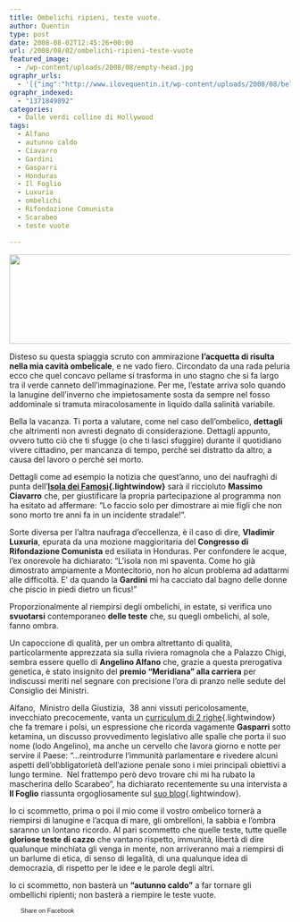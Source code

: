 ```yaml
---
title: Ombelichi ripieni, teste vuote.
author: Quentin
type: post
date: 2008-08-02T12:45:26+00:00
url: /2008/08/02/ombelichi-ripieni-teste-vuote
featured_image:
  - /wp-content/uploads/2008/08/empty-head.jpg
ographr_urls:
  - '[{"img":"http://www.ilovequentin.it/wp-content/uploads/2008/08/belly.jpg"},{"img":"http://www.ilovequentin.it/wp-content/uploads/2008/08/empty-head.jpg"},{"img":"http://www.ilovequentin.it/wp-content/uploads/2008/08/belly-300x92.jpg"}]'
ographr_indexed:
  - "1371849892"
categories:
  - Dalle verdi colline di Hollywood
tags:
  - Alfano
  - autunno caldo
  - Ciavarro
  - Gardini
  - Gasparri
  - Honduras
  - Il Foglio
  - Luxuria
  - ombelichi
  - Rifondazione Comunista
  - Scarabeo
  - teste vuote

---
```

[<img class="alignnone size-full wp-image-60" title="belly" src="http://www.ilovequentin.it/wp-content/uploads/2008/08/belly.jpg" alt="" width="520" height="160" />][1]

Disteso su questa spiaggia scruto con ammirazione **l&#8217;acquetta di risulta nella mia cavità ombelicale**, e ne vado fiero. Circondato da una rada peluria ecco che quel concavo pellame si trasforma in uno stagno che si fa largo tra il verde canneto dell&#8217;immaginazione. Per me, l&#8217;estate arriva solo quando la lanugine dell&#8217;inverno che impietosamente sosta da sempre nel fosso addominale si tramuta miracolosamente in liquido dalla salinità variabile.

Bella la vacanza. Ti porta a valutare, come nel caso dell&#8217;ombelico, **dettagli** che altrimenti non avresti degnato di considerazione. Dettagli appunto, ovvero tutto ciò che ti sfugge (o che ti lasci sfuggire) durante il quotidiano vivere cittadino, per mancanza di tempo, perché sei distratto da altro, a causa del lavoro o perchè sei morto.

Dettagli come ad esempio la notizia che quest&#8217;anno, uno dei naufraghi di punta dell&#8217;**[Isola dei Famosi][2]{.lightwindow}** sarà il riccioluto **Massimo Ciavarro** che, per giustificare la propria partecipazione al programma non ha esitato ad affermare: &#8220;Lo faccio solo per dimostrare ai mie figli che non sono morto tre anni fa in un incidente stradale!”.

Sorte diversa per l&#8217;altra naufraga d&#8217;eccellenza, è il caso di dire, **Vladimir Luxuria**, epurata da una mozione maggioritaria del **Congresso di Rifondazione Comunista** ed esiliata in Honduras. Per confondere le acque, l&#8217;ex onorevole ha dichiarato: &#8220;L&#8217;isola non mi spaventa. Come ho già dimostrato ampiamente a Montecitorio, non ho alcun problema ad adattarmi alle difficoltà. E&#8217; da quando la **Gardini** mi ha cacciato dal bagno delle donne che piscio in piedi dietro un ficus!&#8221;<!--more-->

Proporzionalmente al riempirsi degli ombelichi, in estate, si verifica uno **svuotarsi** contemporaneo **delle teste** che, su quegli ombelichi, al sole, fanno ombra.

Un capoccione di qualità, per un ombra altrettanto di qualità, particolarmente apprezzata sia sulla riviera romagnola che a Palazzo Chigi, sembra essere quello di **Angelino Alfano** che, grazie a questa prerogativa genetica, è stato insignito del **premio &#8220;Meridiana&#8221; alla carriera** per indiscussi meriti nel segnare con precisione l&#8217;ora di pranzo nelle sedute del Consiglio dei Ministri.

Alfano,  Ministro della Giustizia,  38 anni vissuti pericolosamente, invecchiato precocemente, vanta un [curriculum di 2 righe][3]{.lightwindow} che fa tremare i polsi, un espressione che ricorda vagamente **Gasparri** sotto ketamina, un discusso provvedimento legislativo alle spalle che porta il suo nome (lodo Angelino), ma anche un cervello che lavora giorno e notte per servire il Paese: &#8220;&#8230;reintrodurre l’immunità parlamentare e rivedere alcuni aspetti dell’obbligatorietà dell’azione penale sono i miei principali obiettivi a lungo termine.  Nel frattempo però devo trovare chi mi ha rubato la mascherina dello Scarabeo&#8221;, ha dichiarato recentemente su una intervista a **Il Foglio** riassunta orgogliosamente sul [suo blog][4]{.lightwindow}.

Io ci scommetto, prima o poi il mio come il vostro ombelico tornerà a riempirsi di lanugine e l&#8217;acqua di mare, gli ombrelloni, la sabbia e l&#8217;ombra saranno un lontano ricordo. Al pari scommetto che quelle teste, tutte quelle **gloriose teste di cazzo** che vantano rispetto, immunità, libertà di dire qualunque minchiata gli venga in mente, non arriveranno mai a riempirsi di un barlume di etica, di senso di legalità, di una qualunque idea di democrazia, di rispetto per le idee e le parole degli altri.

Io ci scommetto, non basterà un **&#8220;autunno caldo&#8221;** a far tornare gli ombellichi ripienti; non basterà a riempire le teste vuote.

<a href="http://www.facebook.com/share.php?u=http%3A%2F%2Fwww.ilovequentin.it%2F2008%2F08%2F02%2Fombelichi-ripieni-teste-vuote&t=Ombelichi%20ripieni%2C%20teste%20vuote." id="facebook_share_both_44" style="font-size:11px; line-height:13px; font-family:'lucida grande',tahoma,verdana,arial,sans-serif; text-decoration:none; padding:2px 0 0 20px; height:16px; background:url(http://b.static.ak.fbcdn.net/images/share/facebook_share_icon.gif) no-repeat top left;">Share on Facebook</a>

 [1]: http://www.ilovequentin.it/wp-content/uploads/2008/08/belly.jpg
 [2]: http://blog.panorama.it/culturaesocieta/2008/06/11/chi-vedremo-sullisola-dei-famosi/
 [3]: http://www.palazzochigi.it/Governo/Biografie/ministri/Alfano%20_angelino.html
 [4]: http://www.angelinoalfano.it/